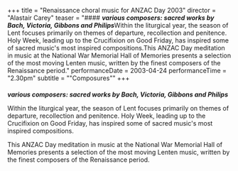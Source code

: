 +++
title = "Renaissance choral music for ANZAC Day 2003"
director = "Alastair Carey"
teaser = "#### ***various composers: sacred works by Bach, Victoria, Gibbons and Philips***Within the liturgical year, the season of Lent focuses primarily on themes of departure, recollection and penitence. Holy Week, leading up to the Crucifixion on Good Friday, has inspired some of sacred music's most inspired compositions.This ANZAC Day meditation in music at the National War Memorial Hall of Memories presents a selection of the most moving Lenten music, written by the finest composers of the Renaissance period."
performanceDate = 2003-04-24
performanceTime = "2.30pm"
subtitle = "\"Composures\""
+++

#### 
***various composers: sacred works by Bach, Victoria, Gibbons and Philips***


Within the liturgical year, the season of Lent focuses primarily on themes of departure, recollection and penitence. Holy Week, leading up to the Crucifixion on Good Friday, has inspired some of sacred music's most inspired compositions.


This ANZAC Day meditation in music at the National War Memorial Hall of Memories presents a selection of the most moving Lenten music, written by the finest composers of the Renaissance period.
